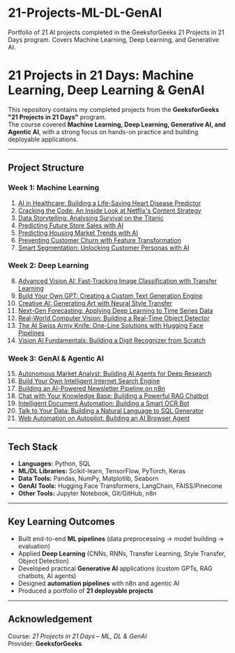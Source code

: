 # 21-Projects-ML-DL-GenAI
Portfolio of 21 AI projects completed in the GeeksforGeeks 21 Projects in 21 Days program. Covers Machine Learning, Deep Learning, and Generative AI.

# 21 Projects in 21 Days: Machine Learning, Deep Learning & GenAI

This repository contains my completed projects from the **GeeksforGeeks "21 Projects in 21 Days"** program.  
The course covered **Machine Learning, Deep Learning, Generative AI, and Agentic AI**, with a strong focus on hands-on practice and building deployable applications.

---

## Project Structure

### Week 1: Machine Learning
1. [AI in Healthcare: Building a Life-Saving Heart Disease Predictor](Week-1-Machine-Learning/Heart-Disease-Predictor)  
2. [Cracking the Code: An Inside Look at Netflix's Content Strategy](Week-1-Machine-Learning/Netflix-Content-Strategy)  
3. [Data Storytelling: Analysing Survival on the Titanic](Week-1-Machine-Learning/Titanic-Survival-Prediction)  
4. [Predicting Future Store Sales with AI](Week-1-Machine-Learning/Store-Sales-Prediction)  
5. [Predicting Housing Market Trends with AI](Week-1-Machine-Learning/Housing-Market-Trends)  
6. [Preventing Customer Churn with Feature Transformation](Week-1-Machine-Learning/Customer-Churn-Prediction)  
7. [Smart Segmentation: Unlocking Customer Personas with AI](Week-1-Machine-Learning/Customer-Segmentation)  

### Week 2: Deep Learning
8. [Advanced Vision AI: Fast-Tracking Image Classification with Transfer Learning](Week-2-Deep-Learning/Image-Classification-Transfer-Learning)  
9. [Build Your Own GPT: Creating a Custom Text Generation Engine](Week-2-Deep-Learning/Custom-GPT)  
10. [Creative AI: Generating Art with Neural Style Transfer](Week-2-Deep-Learning/Neural-Style-Transfer)  
11. [Next-Gen Forecasting: Applying Deep Learning to Time Series Data](Week-2-Deep-Learning/Time-Series-Forecasting)  
12. [Real-World Computer Vision: Building a Real-Time Object Detector](Week-2-Deep-Learning/Real-Time-Object-Detection)  
13. [The AI Swiss Army Knife: One-Line Solutions with Hugging Face Pipelines](Week-2-Deep-Learning/Hugging-Face-Pipelines)  
14. [Vision AI Fundamentals: Building a Digit Recognizer from Scratch](Week-2-Deep-Learning/Digit-Recognizer)  

### Week 3: GenAI & Agentic AI
15. [Autonomous Market Analyst: Building AI Agents for Deep Research](Week-3-GenAI-AgenticAI/Market-Analyst-Agents)  
16. [Build Your Own Intelligent Internet Search Engine](Week-3-GenAI-AgenticAI/AI-Internet-Search)  
17. [Building an AI-Powered Newsletter Pipeline on n8n](Week-3-GenAI-AgenticAI/Newsletter-Pipeline)  
18. [Chat with Your Knowledge Base: Building a Powerful RAG Chatbot](Week-3-GenAI-AgenticAI/RAG-Chatbot)  
19. [Intelligent Document Automation: Building a Smart OCR Bot](Week-3-GenAI-AgenticAI/OCR-Bot)  
20. [Talk to Your Data: Building a Natural Language to SQL Generator](Week-3-GenAI-AgenticAI/NL-to-SQL-Generator)  
21. [Web Automation on Autopilot: Building an AI Browser Agent](Week-3-GenAI-AgenticAI/AI-Browser-Agent)  

---

## Tech Stack
- **Languages:** Python, SQL  
- **ML/DL Libraries:** Scikit-learn, TensorFlow, PyTorch, Keras  
- **Data Tools:** Pandas, NumPy, Matplotlib, Seaborn  
- **GenAI Tools:** Hugging Face Transformers, LangChain, FAISS/Pinecone  
- **Other Tools:** Jupyter Notebook, Git/GitHub, n8n  

---

## Key Learning Outcomes
- Built end-to-end **ML pipelines** (data preprocessing → model building → evaluation)  
- Applied **Deep Learning** (CNNs, RNNs, Transfer Learning, Style Transfer, Object Detection)  
- Developed practical **Generative AI** applications (custom GPTs, RAG chatbots, AI agents)  
- Designed **automation pipelines** with n8n and agentic AI  
- Produced a portfolio of **21 deployable projects**  

---

## Acknowledgement
Course: *21 Projects in 21 Days – ML, DL & GenAI*  
Provider: **GeeksforGeeks**
